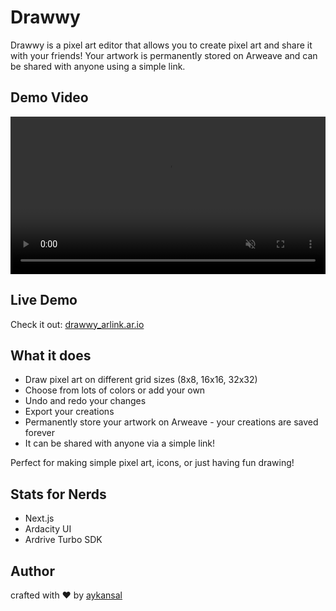 # Drawwy

Drawwy is a pixel art editor that allows you to create pixel art and share it with your friends! Your artwork is permanently stored on Arweave and can be shared with anyone using a simple link.

## Demo Video
<video width="100%" muted controls>
  <source src="drawwy-demo-video.mp4" type="video/mp4">
  Your browser does not support the video tag.
</video>

## Live Demo
Check it out: [drawwy_arlink.ar.io](https://drawwy_arlink.ar.io)

## What it does
- Draw pixel art on different grid sizes (8x8, 16x16, 32x32)
- Choose from lots of colors or add your own
- Undo and redo your changes
- Export your creations
- Permanently store your artwork on Arweave - your creations are saved forever
- It can be shared with anyone via a simple link!

Perfect for making simple pixel art, icons, or just having fun drawing!

## Stats for Nerds
- Next.js
- Ardacity UI
- Ardrive Turbo SDK

## Author
crafted with ❤️ by [aykansal](https://x.com/aykansal)